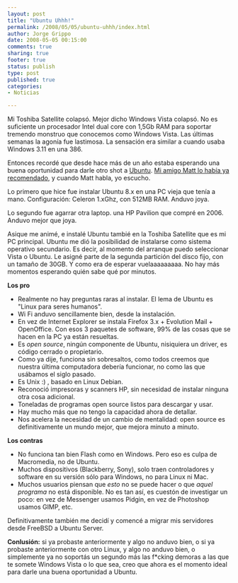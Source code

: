 ```yaml
--- 
layout: post
title: "Ubuntu Uhhh!"
permalink: /2008/05/05/ubuntu-uhhh/index.html
author: Jorge Grippo
date: 2008-05-05 00:15:00
comments: true
sharing: true
footer: true
status: publish
type: post
published: true
categories: 
- Noticias

---
```

<!-- 51 -->
Mi Toshiba Satellite colaps&oacute;. Mejor dicho Windows Vista colaps&oacute;. No es suficiente un procesador Intel dual core con 1,5Gb RAM para soportar tremendo monstruo que conocemos como Windows Vista. Las &uacute;ltimas semanas la agon&iacute;a fue lastimosa. La sensaci&oacute;n era similar a cuando usaba Windows 3.11 en una 386.

Entonces record&eacute; que desde hace m&aacute;s de un a&ntilde;o estaba esperando una buena oportunidad para darle otro shot a <a href="http://www.ubuntu.com">Ubuntu</a>. <a href="http://www.mattcutts.com/blog/review-ubuntu-606-dapper-drake/">Mi amigo Matt lo hab&iacute;a ya recomendado</a>, y cuando Matt habla, yo escucho.

Lo primero que hice fue instalar Ubuntu 8.x en una PC vieja que ten&iacute;a a mano. Configuraci&oacute;n: Celeron 1.xGhz, con 512MB RAM. Anduvo joya.

Lo segundo fue agarrar otra laptop. una HP Pavilion que compr&eacute; en 2006. Anduvo mejor que joya.

Asique me anim&eacute;, e instal&eacute; Ubuntu tambi&eacute; en la Toshiba Satellite que es mi PC principal. Ubuntu me di&oacute; la posibilidad de instalarse como sistema operativo secundario. Es decir, al momento del arranque puedo seleccionar Vista o Ubuntu. Le asign&eacute; parte de la segunda partici&oacute;n del disco fijo, con un tama&ntilde;o de 30GB. Y como era de esperar vuelaaaaaaaaa. No hay m&aacute;s momentos esperando qui&eacute;n sabe qu&eacute; por minutos.

<span style="font-weight:bold;">Los pro</span>
<ul><li>Realmente no hay preguntas raras al instalar. El lema de Ubuntu es "Linux para seres humanos".</li><li>Wi Fi anduvo sencillamente bien, desde la instalaci&oacute;n.</li><li>En vez de Internet Explorer se instala Firefox 3.x + Evolution Mail + OpenOffice. Con esos 3 paquetes de software, 99% de las cosas que se hacen en la PC ya est&aacute;n resueltas.</li><li>Es <span style="font-style:italic;">open source</span>, ning&uacute;n componente de Ubuntu, nisiquiera un driver, es c&oacute;digo cerrado o propietario.</li><li>Como ya dije, funciona sin sobresaltos, como todos creemos que nuestra &uacute;ltima computadora deber&iacute;a funcionar, no como las que us&aacute;bamos el siglo pasado.</li><li>Es Unix :) , basado en Linux Debian.</li><li>Reconoci&oacute; impresoras y scanners HP, sin necesidad de instalar ninguna otra cosa adicional.
</li><li>Toneladas de programas open source listos para descargar y usar.</li><li>Hay mucho m&aacute;s que no tengo la capacidad ahora de detallar.</li><li>Nos acelera la necesidad de un cambio de mentalidad: open source es definitivamente un mundo mejor, que mejora minuto a minuto.
</li></ul><span style="font-weight:bold;">Los contras</span>
<ul><li>No funciona tan bien Flash como en Windows. Pero eso es culpa de Macromedia, no de Ubuntu.
</li><li>Muchos dispositivos (Blackberry, Sony), solo traen controladores y software en su versi&oacute;n s&oacute;lo para Windows, no para Linux ni Mac.</li><li>Muchos usuarios piensan que <span style="font-style:italic;">esto</span> no se puede hacer o que<span style="font-style:italic;"> aquel programa</span> no est&aacute; disponible. No es tan as&iacute;, es cuest&oacute;n de investigar un poco: en vez de Messenger usamos Pidgin, en vez de Photoshop usamos GIMP, etc.</li></ul>Definitivamente tambi&eacute;n me decid&iacute; y comenc&eacute; a migrar mis servidores desde FreeBSD a Ubuntu Server.

<span style="font-weight:bold;">Conlusi&oacute;n:</span> si ya probaste anteriormente y algo no anduvo bien, o si ya probaste anteriormente con otro Linux, y algo no anduvo bien, o simplemente ya no soport&aacute;s un segundo m&aacute;s las f*cking demoras a las que te somete Windows Vista o lo que sea, creo que ahora es el momento ideal para darle una buena oportunidad a Ubuntu.

